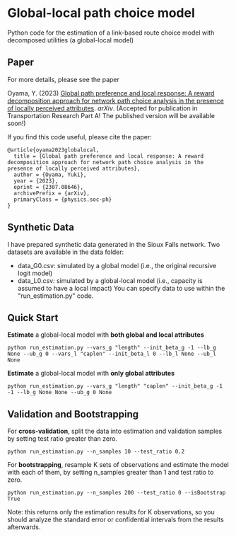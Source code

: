 # Global-local path choice model
Python code for the estimation of a link-based route choice model with decomposed utilities (a global-local model)

## Paper
For more details, please see the paper

Oyama, Y. (2023) [Global path preference and local response: A reward decomposition approach for network path choice analysis in the presence of locally perceived attributes](https://arxiv.org/abs/2307.08646). *arXiv*.
(Accepted for publication in Transportation Research Part A! The published version will be available soon!)

If you find this code useful, please cite the paper:
```
@article{oyama2023globalocal,
  title = {Global path preference and local response: A reward decomposition approach for network path choice analysis in the presence of locally perceived attributes},
  author = {Oyama, Yuki},
  year = {2023},
  eprint = {2307.08646},
  archivePrefix = {arXiv},
  primaryClass = {physics.soc-ph}
}
```

## Synthetic Data
I have prepared synthetic data generated in the Sioux Falls network.
Two datasets are available in the data folder:
- data_G0.csv: simulated by a global model (i.e., the original recursive logit model)
- data_L0.csv: simulated by a global-local model (i.e., capacity is assumed to have a local impact)
You can specify data to use within the "run_estimation.py" code.

## Quick Start
**Estimate** a global-local model with **both global and local attributes**

```
python run_estimation.py --vars_g "length" --init_beta_g -1 --lb_g None --ub_g 0 --vars_l "caplen" --init_beta_l 0 --lb_l None --ub_l None
```

**Estimate** a global-local model with **only global attributes**

```
python run_estimation.py --vars_g "length" "caplen" --init_beta_g -1 -1 --lb_g None None --ub_g 0 None
```

## Validation and Bootstrapping


For **cross-validation**, split the data into estimation and validation samples by setting test ratio greater than zero.

```
python run_estimation.py --n_samples 10 --test_ratio 0.2
```

For **bootstrapping**, resample K sets of observations and estimate the model with each of them, by setting n_samples greater than 1 and test ratio to zero. 

```
python run_estimation.py --n_samples 200 --test_ratio 0 --isBootstrap True
```
Note: this returns only the estimation results for K observations, so you should analyze the standard error or confidential intervals from the results afterwards.

